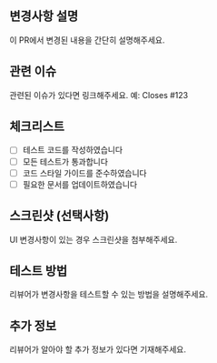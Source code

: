 ## 변경사항 설명
이 PR에서 변경된 내용을 간단히 설명해주세요.

## 관련 이슈
관련된 이슈가 있다면 링크해주세요.
예: Closes #123

## 체크리스트
- [ ] 테스트 코드를 작성하였습니다
- [ ] 모든 테스트가 통과합니다
- [ ] 코드 스타일 가이드를 준수하였습니다
- [ ] 필요한 문서를 업데이트하였습니다

## 스크린샷 (선택사항)
UI 변경사항이 있는 경우 스크린샷을 첨부해주세요.

## 테스트 방법
리뷰어가 변경사항을 테스트할 수 있는 방법을 설명해주세요.

## 추가 정보
리뷰어가 알아야 할 추가 정보가 있다면 기재해주세요. 
